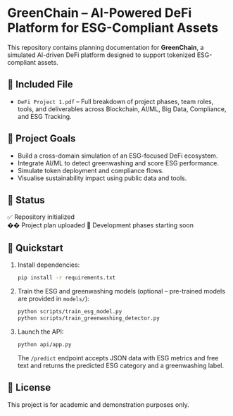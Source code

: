 # GreenChain – AI-Powered DeFi Platform for ESG-Compliant Assets

This repository contains planning documentation for **GreenChain**, a simulated AI-driven DeFi platform designed to support tokenized ESG-compliant assets.

## 📄 Included File

- `DeFi Project 1.pdf` – Full breakdown of project phases, team roles, tools, and deliverables across Blockchain, AI/ML, Big Data, Compliance, and ESG Tracking.

## 📌 Project Goals

- Build a cross-domain simulation of an ESG-focused DeFi ecosystem.
- Integrate AI/ML to detect greenwashing and score ESG performance.
- Simulate token deployment and compliance flows.
- Visualise sustainability impact using public data and tools.

## 🧪 Status

✅ Repository initialized  
�� Project plan uploaded
🔧 Development phases starting soon

## 🚀 Quickstart

1. Install dependencies:

   ```bash
   pip install -r requirements.txt
   ```

2. Train the ESG and greenwashing models (optional – pre-trained models are
   provided in `models/`):

   ```bash
   python scripts/train_esg_model.py
   python scripts/train_greenwashing_detector.py
   ```

3. Launch the API:

   ```bash
   python api/app.py
   ```

   The `/predict` endpoint accepts JSON data with ESG metrics and free text and
   returns the predicted ESG category and a greenwashing label.

## 📜 License

This project is for academic and demonstration purposes only.

